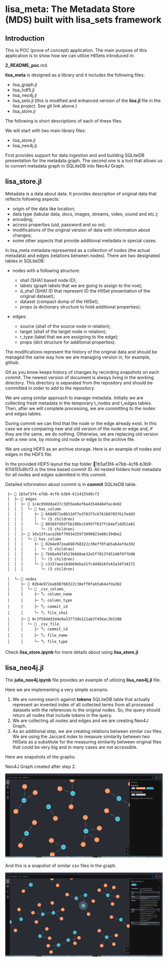 # lisa_meta: The Metadata Store (MDS) built with lisa_sets framework

## Introduction

This is POC (prove of concept) application. The main purpose of this application is to show how we can utilize HllSets introduced in:

**2_README_poc**.md.

**lisa_meta** is designed as a library and it includes the following files:

- lisa_graph.jl
- lisa_hdf5.jl
- lisa_neo4j.jl
- lisa_sets.jl (this is modified and enhanced version of the **lisa.jl** file in the lisa project. See git link above.)
- lisa_store.jl

The following is short descriptions of each of these files. 

We will start with two main library files:

- lisa_store.jl
- lisa_neo4j.jl.

First provides support for data ingestion and and building SQLiteDB presentation for the metadata graph. The second one is a tool that allows us to convert metadata graph in SQLiteDB into Neo4J Graph.

## lisa_store.jl

Metadata is a data about data. It provides description of original data that reflects following aspects:

- origin of the data like location;
- data type (tabular data, docs, images, streams, video, sound and etc.);
- encoding;
- access properties (uid, password and so on);
- modifications of the original version of data with information about changes;
- some other aspects that provide additional metadata in special cases.

In lisa_meta metadata represented as a collection of nodes (the actual metadata) and edges (relations between nodes). There are two designated tables in SQLiteDB:

- nodes with a following structure:
  
  - sha1 (SHA1 based node ID);
  - labels (graph labels that we are going to assign to the noe);
  - d_sha1 (SHA1 ID that represent ID the HllSet presentation of the original dataset);
  - dataset (compact dump of the HllSet);
  - props (a dictionary structure to hold additional properties);
- edges:
  
  - source (sha1 of the source node in relation);
  - target (sha1 of the target node in relation);
  - r_type (label that we are assigning to the edge);
  - props (dict structure for additional properties). 

The modifications represent the history of the original data and should be managed the same way how we are managing version in, for example, github.

Git as you know keeps history of changes by recording snapshots on each commit. The newest version of document is always living in the working directory. This directory is separated from the repository and should be committed in order to add to the repository.

We are using similar approach to manage metadata. Initially we are collecting fresh metadata in the temporary t_nodes and t_edges tables. Then, after we will complete processing, we are committing to the nodes and edges tables.

During commit we can find that the node or the edge already exist. In this case we are comparing new and old version of the node or edge and, if they are the same, we do nothing. Otherwise, we are replacing old version with a new one, by moving old node or edge to the archive file. 

We are using HDF5 as an archive storage. Here is an example of nodes and edges in the HDF5 file.

In the provided HDF5 layout the top folder 📂1b5af3f4-e7bb-4cf8-b3b9-6114155d9cf3 is the time based commit ID. All nested folders hold metadata for all nodes and edges submitted in this commit.

Detailed information about commit is in **commit** SQLiteDB table.

```🗂️ HDF5.File: (read-only) lisa_arch.hdf5
 ├─ 📂 1b5af3f4-e7bb-4cf8-b3b9-6114155d9cf3
 │  ├─ 📂 edges
 │  │  ├─ 📂 1c4c950dda437c3d55ee6ef6a43548484facde02
 │  │  │  └─ 📂 has_column
 │  │  │     ├─ 🔢 668d871e8b13df7e378375c676168703761fedd3
 │  │  │     │  └─ (5 children)
 │  │  │     └─ 🔢 88568fd93f5b196bc5495ff637fcb4ef1dd52a81
 │  │  │        └─ (5 children)
 │  │  ├─ 📂 3da13fcace26bf7993425973090823e88c394be2
 │  │  │  └─ 📂 has_column
 │  │  │     ├─ 🔢 02b4e972ea698768322c30eff0fab5a64afda302
 │  │  │     │  └─ (5 children)
 │  │  │     ├─ 🔢 7bb6a94745236688ae32e5f7013745148f9ffb98
 │  │  │     │  └─ (5 children)
 │  │  │     └─ 🔢 c3157aee164669eba31fc4d4816fe43a34f34372
 │  │  │        └─ (5 children)

 │  └─ 📂 nodes
 │     ├─ 📂 02b4e972ea698768322c30eff0fab5a64afda302
 │     │  └─ 🔢 _csv_column_
 │     │     ├─ 🏷️ column_name
 │     │     ├─ 🏷️ column_type
 │     │     ├─ 🏷️ commit_id
 │     │     └─ 🏷️ file_sha1
 │     ├─ 📂 0c3f59ddd3d4e9a33773de121a62f456ac3b5388
 │     │  └─ 🔢 _csv_file_
 │     │     ├─ 🏷️ commit_id
 │     │     ├─ 🏷️ file_name
 │     │     └─ 🏷️ file_type
 ```

Check **lisa_store.ipynb** for more details about using **lisa_store.jl**.

## lisa_neo4j.jl

The **julia_neo4j.ipynb** file provides an example of utilizing **lisa_neo4j.jl** file.

Here we are implementing a very simple scenario.

1. We are running search against **tokens** SQLiteDB table that actually represent an inverted index of all collected terms from all processed datasets with the references to the original nodes. So, the query should return all nodes that include tokens in the query.
2. We are collecting all nodes and edges and we are creating Neo4J Graph.
3. As an additional step, we are creating relations between similar csv files. We are using the Jaccard index to measure similarity between two HllSets as a substitute for the measuring similarity between original files that could be very big and in many cases are not accessible.

Here are snapshots of the graphs:

Neo4J Graph created after step 2.

![alt text](<Screenshot from 2024-02-22 14-03-20.png>)

And this is a snapshot of similar csv files in the graph.

![alt text](<Screenshot from 2024-02-22 14-11-18.png>)
